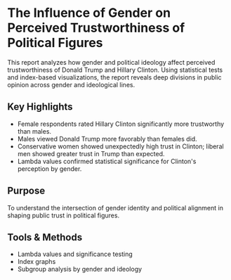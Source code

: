 # The Influence of Gender on Perceived Trustworthiness of Political Figures

This report analyzes how gender and political ideology affect perceived trustworthiness of Donald Trump and Hillary Clinton. Using statistical tests and index-based visualizations, the report reveals deep divisions in public opinion across gender and ideological lines.

## Key Highlights
- Female respondents rated Hillary Clinton significantly more trustworthy than males.
- Males viewed Donald Trump more favorably than females did.
- Conservative women showed unexpectedly high trust in Clinton; liberal men showed greater trust in Trump than expected.
- Lambda values confirmed statistical significance for Clinton's perception by gender.

## Purpose
To understand the intersection of gender identity and political alignment in shaping public trust in political figures.

## Tools & Methods
- Lambda values and significance testing
- Index graphs
- Subgroup analysis by gender and ideology

